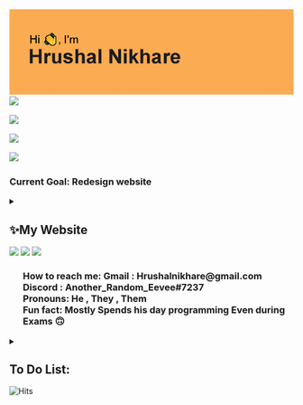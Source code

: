 <img src="header.png"/>

<img src="https://media.giphy.com/media/8pFMDglkmmOyX775JU/giphy.gif"/>

<a href="https://hashnode.com/@ShinyEevee"><img src="https://img.shields.io/badge/Hashnode-12100E?style=for-the-badge&logo=Hashnode&logoColor=white"/></a>

<a href="https://www.linkedin.com/in/hrushal-nikhare-59255223b/"><img src="https://img.shields.io/badge/linkedin-%230077B5.svg?style=for-the-badge&logo=linkedin"/></a>

<a href="https://open.spotify.com/user/um092cahxmowdzqld3lmywcdp"><img src="https://img.shields.io/badge/Spotify-1ED760?style=for-the-badge&logo=spotify&logoColor=white"/></a>
<h3>Current Goal: Redesign website </h3>
<details>
    <summary><b><h2>✨My Website</h2></b></summary>
    <h3>https://hrushal-nikhare.vercel.app/</h3>
</details>
<img src="https://github-readme-streak-stats.herokuapp.com/?user=Hrushal-Nikhare&theme=tokyonight"/>
<img src="https://github-readme-stats.vercel.app/api/top-langs?username=Hrushal-Nikhare&theme=tokyonight"/>
<img src="https://github-readme-stats.vercel.app/api?username=Hrushal-Nikhare&show_icons=true&theme=tokyonight"/>
<ul>
<h3>
How to reach me: Gmail : Hrushalnikhare@gmail.com Discord : Another_Random_Eevee#7237 <br>
Pronouns: He , They , Them<br>
Fun fact: Mostly Spends his day programming Even during Exams 🙃<br>
</h3>
</ul>
<details>
<summary><b><h2>To Do List:</h2></b></summary>
<ul>
<h3>
<li> 📽 Projects Sub-Page On CV Website
<li> 🌲 Natural Resources Hack-a-thon Website
<li> 🤖 Dank Universe Bot (AKA : Adelyn)
<li> 👨‍🎓 Studies OFC
</h3>
</ul>
</details>
<img alt="Hits" src="https://hits.sh/github.com/Hrushal-Nikhare.svg?style=for-the-badge&label=Visitors&color=002233&labelColor=0066FF&logo=abstract"/>
